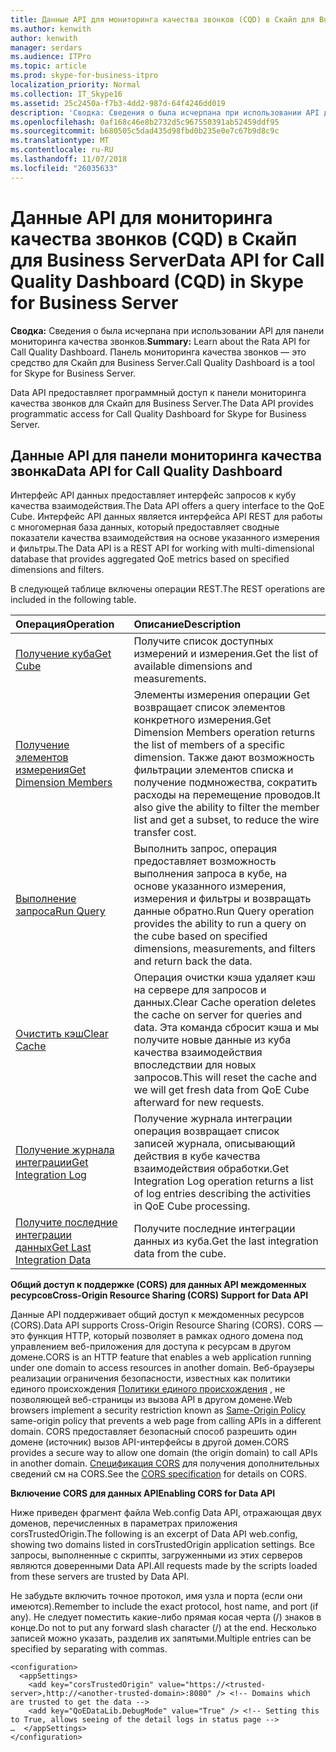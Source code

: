 ```yaml
---
title: Данные API для мониторинга качества звонков (CQD) в Скайп для Business Server
ms.author: kenwith
author: kenwith
manager: serdars
ms.audience: ITPro
ms.topic: article
ms.prod: skype-for-business-itpro
localization_priority: Normal
ms.collection: IT_Skype16
ms.assetid: 25c2450a-f7b3-4dd2-987d-64f4246dd019
description: 'Сводка: Сведения о была исчерпана при использовании API для панели мониторинга качества звонков. Панель мониторинга качества звонков — это средство для Скайп для Business Server.'
ms.openlocfilehash: 0af168c46e8b2732d5c967550391ab52459ddf95
ms.sourcegitcommit: b680505c5dad435d98fbd0b235e0e7c67b9d8c9c
ms.translationtype: MT
ms.contentlocale: ru-RU
ms.lasthandoff: 11/07/2018
ms.locfileid: "26035633"
---
```

# <a name="data-api-for-call-quality-dashboard-cqd-in-skype-for-business-server"></a><span data-ttu-id="3117f-104">Данные API для мониторинга качества звонков (CQD) в Скайп для Business Server</span><span class="sxs-lookup"><span data-stu-id="3117f-104">Data API for Call Quality Dashboard (CQD) in Skype for Business Server</span></span>
 
<span data-ttu-id="3117f-105">**Сводка:** Сведения о была исчерпана при использовании API для панели мониторинга качества звонков.</span><span class="sxs-lookup"><span data-stu-id="3117f-105">**Summary:** Learn about the Rata API for Call Quality Dashboard.</span></span> <span data-ttu-id="3117f-106">Панель мониторинга качества звонков — это средство для Скайп для Business Server.</span><span class="sxs-lookup"><span data-stu-id="3117f-106">Call Quality Dashboard is a tool for Skype for Business Server.</span></span>
  
<span data-ttu-id="3117f-107">Data API предоставляет программный доступ к панели мониторинга качества звонков для Скайп для Business Server.</span><span class="sxs-lookup"><span data-stu-id="3117f-107">The Data API provides programmatic access for Call Quality Dashboard for Skype for Business Server.</span></span>
  
## <a name="data-api-for-call-quality-dashboard"></a><span data-ttu-id="3117f-108">Данные API для панели мониторинга качества звонка</span><span class="sxs-lookup"><span data-stu-id="3117f-108">Data API for Call Quality Dashboard</span></span>

<span data-ttu-id="3117f-109">Интерфейс API данных предоставляет интерфейс запросов к кубу качества взаимодействия.</span><span class="sxs-lookup"><span data-stu-id="3117f-109">The Data API offers a query interface to the QoE Cube.</span></span> <span data-ttu-id="3117f-110">Интерфейс API данных является интерфейса API REST для работы с многомерная база данных, который предоставляет сводные показатели качества взаимодействия на основе указанного измерения и фильтры.</span><span class="sxs-lookup"><span data-stu-id="3117f-110">The Data API is a REST API for working with multi-dimensional database that provides aggregated QoE metrics based on specified dimensions and filters.</span></span>
  
<span data-ttu-id="3117f-111">В следующей таблице включены операции REST.</span><span class="sxs-lookup"><span data-stu-id="3117f-111">The REST operations are included in the following table.</span></span>
  

|<span data-ttu-id="3117f-112">**Операция**</span><span class="sxs-lookup"><span data-stu-id="3117f-112">**Operation**</span></span>|<span data-ttu-id="3117f-113">**Описание**</span><span class="sxs-lookup"><span data-stu-id="3117f-113">**Description**</span></span>|
|:-----|:-----|
|[<span data-ttu-id="3117f-114">Получение куба</span><span class="sxs-lookup"><span data-stu-id="3117f-114">Get Cube</span></span>](get-cube.md) <br/> |<span data-ttu-id="3117f-115">Получите список доступных измерений и измерения.</span><span class="sxs-lookup"><span data-stu-id="3117f-115">Get the list of available dimensions and measurements.</span></span>  <br/> |
|[<span data-ttu-id="3117f-116">Получение элементов измерения</span><span class="sxs-lookup"><span data-stu-id="3117f-116">Get Dimension Members</span></span>](get-dimension-members.md) <br/> |<span data-ttu-id="3117f-117">Элементы измерения операции Get возвращает список элементов конкретного измерения.</span><span class="sxs-lookup"><span data-stu-id="3117f-117">Get Dimension Members operation returns the list of members of a specific dimension.</span></span> <span data-ttu-id="3117f-118">Также дают возможность фильтрации элементов списка и получение подмножества, сократить расходы на перемещение проводов.</span><span class="sxs-lookup"><span data-stu-id="3117f-118">It also give the ability to filter the member list and get a subset, to reduce the wire transfer cost.</span></span>  <br/> |
|[<span data-ttu-id="3117f-119">Выполнение запроса</span><span class="sxs-lookup"><span data-stu-id="3117f-119">Run Query</span></span>](run-query.md) <br/> |<span data-ttu-id="3117f-120">Выполнить запрос, операция предоставляет возможность выполнения запроса в кубе, на основе указанного измерения, измерения и фильтры и возвращать данные обратно.</span><span class="sxs-lookup"><span data-stu-id="3117f-120">Run Query operation provides the ability to run a query on the cube based on specified dimensions, measurements, and filters and return back the data.</span></span>  <br/> |
|[<span data-ttu-id="3117f-121">Очистить кэш</span><span class="sxs-lookup"><span data-stu-id="3117f-121">Clear Cache</span></span>](clear-cache.md) <br/> |<span data-ttu-id="3117f-122">Операция очистки кэша удаляет кэш на сервере для запросов и данных.</span><span class="sxs-lookup"><span data-stu-id="3117f-122">Clear Cache operation deletes the cache on server for queries and data.</span></span> <span data-ttu-id="3117f-123">Эта команда сбросит кэша и мы получите новые данные из куба качества взаимодействия впоследствии для новых запросов.</span><span class="sxs-lookup"><span data-stu-id="3117f-123">This will reset the cache and we will get fresh data from QoE Cube afterward for new requests.</span></span>  <br/> |
|[<span data-ttu-id="3117f-124">Получение журнала интеграции</span><span class="sxs-lookup"><span data-stu-id="3117f-124">Get Integration Log</span></span>](get-integration-log.md) <br/> |<span data-ttu-id="3117f-125">Получение журнала интеграции операция возвращает список записей журнала, описывающий действия в кубе качества взаимодействия обработки.</span><span class="sxs-lookup"><span data-stu-id="3117f-125">Get Integration Log operation returns a list of log entries describing the activities in QoE Cube processing.</span></span>  <br/> |
|[<span data-ttu-id="3117f-126">Получите последние интеграции данных</span><span class="sxs-lookup"><span data-stu-id="3117f-126">Get Last Integration Data</span></span>](get-last-integration-data.md) <br/> |<span data-ttu-id="3117f-127">Получите последние интеграции данных из куба.</span><span class="sxs-lookup"><span data-stu-id="3117f-127">Get the last integration data from the cube.</span></span>  <br/> |
   
 <span data-ttu-id="3117f-128">**Общий доступ к поддержке (CORS) для данных API междоменных ресурсов**</span><span class="sxs-lookup"><span data-stu-id="3117f-128">**Cross-Origin Resource Sharing (CORS) Support for Data API**</span></span>
  
<span data-ttu-id="3117f-129">Данные API поддерживает общий доступ к междоменных ресурсов (CORS).</span><span class="sxs-lookup"><span data-stu-id="3117f-129">Data API supports Cross-Origin Resource Sharing (CORS).</span></span> <span data-ttu-id="3117f-130">CORS — это функция HTTP, который позволяет в рамках одного домена под управлением веб-приложения для доступа к ресурсам в другом домене.</span><span class="sxs-lookup"><span data-stu-id="3117f-130">CORS is an HTTP feature that enables a web application running under one domain to access resources in another domain.</span></span> <span data-ttu-id="3117f-131">Веб-браузеры реализации ограничения безопасности, известных как политики единого происхождения [Политики единого происхождения](https://www.w3.org/Security/wiki/Same_Origin_Policy) , не позволяющей веб-страницы из вызова API в другом домене.</span><span class="sxs-lookup"><span data-stu-id="3117f-131">Web browsers implement a security restriction known as [Same-Origin Policy](https://www.w3.org/Security/wiki/Same_Origin_Policy) same-origin policy that prevents a web page from calling APIs in a different domain.</span></span> <span data-ttu-id="3117f-132">CORS предоставляет безопасный способ разрешить один домене (источник) вызов API-интерфейсы в другой домен.</span><span class="sxs-lookup"><span data-stu-id="3117f-132">CORS provides a secure way to allow one domain (the origin domain) to call APIs in another domain.</span></span> <span data-ttu-id="3117f-133">[Спецификация CORS](https://www.w3.org/TR/cors/) для получения дополнительных сведений см на CORS.</span><span class="sxs-lookup"><span data-stu-id="3117f-133">See the [CORS specification](https://www.w3.org/TR/cors/) for details on CORS.</span></span>
  
 <span data-ttu-id="3117f-134">**Включение CORS для данных API**</span><span class="sxs-lookup"><span data-stu-id="3117f-134">**Enabling CORS for Data API**</span></span>
  
 <span data-ttu-id="3117f-135">Ниже приведен фрагмент файла Web.config Data API, отражающая двух доменов, перечисленных в параметрах приложения corsTrustedOrigin.</span><span class="sxs-lookup"><span data-stu-id="3117f-135">The following is an excerpt of Data API web.config, showing two domains listed in corsTrustedOrigin application settings.</span></span> <span data-ttu-id="3117f-136">Все запросы, выполненные с скрипты, загруженными из этих серверов являются доверенными Data API.</span><span class="sxs-lookup"><span data-stu-id="3117f-136">All requests made by the scripts loaded from these servers are trusted by Data API.</span></span>
  
<span data-ttu-id="3117f-137">Не забудьте включить точное протокол, имя узла и порта (если они имеются).</span><span class="sxs-lookup"><span data-stu-id="3117f-137">Remember to include the exact protocol, host name, and port (if any).</span></span> <span data-ttu-id="3117f-138">Не следует поместить какие-либо прямая косая черта (/) знаков в конце.</span><span class="sxs-lookup"><span data-stu-id="3117f-138">Do not to put any forward slash character (/) at the end.</span></span> <span data-ttu-id="3117f-139">Несколько записей можно указать, разделив их запятыми.</span><span class="sxs-lookup"><span data-stu-id="3117f-139">Multiple entries can be specified by separating with commas.</span></span>
  
```
<configuration>
  <appSettings>
    <add key="corsTrustedOrigin" value="https://<trusted-server>,http://<another-trusted-domain>:8080" /> <!-- Domains which are trusted to get the data -->
    <add key="QoEDataLib.DebugMode" value="True" /> <!-- Setting this to True, allows seeing of the detail logs in status page -->
…  </appSettings>
</configuration>
```


